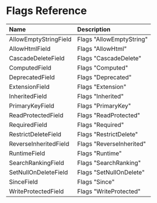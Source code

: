 # Flags Reference

| Name | Description |
| :--- | :--- |
| AllowEmptyStringField | Flags "AllowEmptyString" |
| AllowHtmlField | Flags "AllowHtml" |
| CascadeDeleteField | Flags "CascadeDelete" |
| ComputedField | Flags "Computed" |
| DeprecatedField | Flags "Deprecated" |
| ExtensionField | Flags "Extension" |
| InheritedField | Flags "Inherited" |
| PrimaryKeyField | Flags "PrimaryKey" |
| ReadProtectedField | Flags "ReadProtected" |
| RequiredField | Flags "Required" |
| RestrictDeleteField | Flags "RestrictDelete" |
| ReverseInheritedField | Flags "ReverseInherited" |
| RuntimeField | Flags "Runtime" |
| SearchRankingField | Flags "SearchRanking" |
| SetNullOnDeleteField | Flags "SetNullOnDelete" |
| SinceField | Flags "Since" |
| WriteProtectedField | Flags "WriteProtected" |

